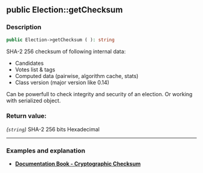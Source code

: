 ## public Election::getChecksum

### Description    

```php
public Election->getChecksum ( ): string
```

SHA-2 256 checksum of following internal data:
* Candidates
* Votes list & tags
* Computed data (pairwise, algorithm cache, stats)
* Class version (major version like 0.14)

Can be powerfull to check integrity and security of an election. Or working with serialized object.
    

### Return value:   

*(```string```)* SHA-2 256 bits Hexadecimal


---------------------------------------

### Examples and explanation

* **[Documentation Book - Cryptographic Checksum](https://github.com/julien-boudry/Condorcet/wiki/III-%23-A.-Avanced-features---Configuration-%23-2.-Cryptographic-Checksum)**    
